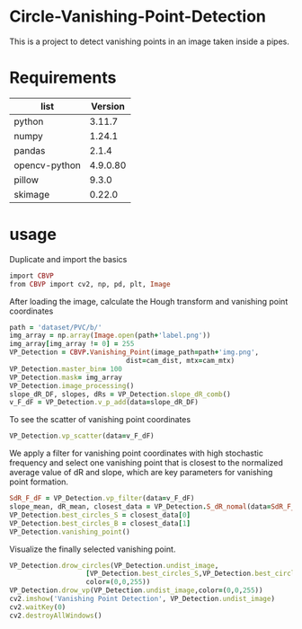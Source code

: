 # Circle-Vanishing-Point-Detection
This is a project to detect vanishing points in an image taken inside a pipes.

# Requirements
| list  | Version |
| ------------- | ------------- |
| python  | 3.11.7  |
| numpy | 1.24.1  |
| pandas | 2.1.4  |
| opencv-python | 4.9.0.80  |
| pillow | 9.3.0  |
| skimage | 0.22.0  |

# usage
Duplicate and import the basics
```ruby
import CBVP
from CBVP import cv2, np, pd, plt, Image
```

After loading the image, calculate the Hough transform and vanishing point coordinates
```ruby
path = 'dataset/PVC/b/'
img_array = np.array(Image.open(path+'label.png'))
img_array[img_array != 0] = 255
VP_Detection = CBVP.Vanishing_Point(image_path=path+'img.png',
                             dist=cam_dist, mtx=cam_mtx)
VP_Detection.master_bin= 100
VP_Detection.mask= img_array
VP_Detection.image_processing()
slope_dR_DF, slopes, dRs = VP_Detection.slope_dR_comb()
v_F_dF = VP_Detection.v_p_add(data=slope_dR_DF)
```

To see the scatter of vanishing point coordinates
```ruby
VP_Detection.vp_scatter(data=v_F_dF)
```

We apply a filter for vanishing point coordinates with high stochastic frequency and select one vanishing point that is closest to the normalized average value of dR and slope, which are key parameters for vanishing point formation.
```ruby
SdR_F_dF = VP_Detection.vp_filter(data=v_F_dF)
slope_mean, dR_mean, closest_data = VP_Detection.S_dR_nomal(data=SdR_F_dF)
VP_Detection.best_circles_S = closest_data[0]
VP_Detection.best_circles_B = closest_data[1]
VP_Detection.vanishing_point()
```

Visualize the finally selected vanishing point.
```ruby
VP_Detection.drow_circles(VP_Detection.undist_image,
                   [VP_Detection.best_circles_S,VP_Detection.best_circles_B],
                   color=(0,0,255))
VP_Detection.drow_vp(VP_Detection.undist_image,color=(0,0,255))
cv2.imshow('Vanishing Point Detection', VP_Detection.undist_image)
cv2.waitKey(0)
cv2.destroyAllWindows()
```
